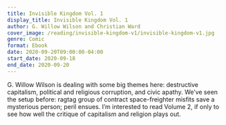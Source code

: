 ```yaml
---
title: Invisible Kingdom Vol. 1
display_title: Invisible Kingdom Vol. 1
author: G. Willow Wilson and Christian Ward
cover_image: /reading/invisible-kingdom-v1/invisible-kingdom-v1.jpg
genre: Comic
format: Ebook 
date: 2020-09-20T09:00:00-04:00
start_date: 2020-09-18
end_date: 2020-09-20
---
```


G. Willow Wilson is dealing with some big themes here: destructive capitalism, political and religious corruption, and civic apathy. We’ve seen the setup before: ragtag group of contract space-freighter misfits save a mysterious person; peril ensues. I’m interested to read Volume 2, if only to see how well the critique of capitalism and religion plays out.